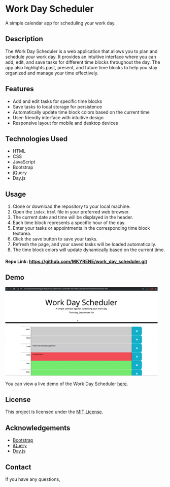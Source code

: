 # Work Day Scheduler

A simple calendar app for scheduling your work day.

## Description

The Work Day Scheduler is a web application that allows you to plan and schedule your work day. It provides an intuitive interface where you can add, edit, and save tasks for different time blocks throughout the day. The app also highlights past, present, and future time blocks to help you stay organized and manage your time effectively.

## Features

- Add and edit tasks for specific time blocks
- Save tasks to local storage for persistence
- Automatically update time block colors based on the current time
- User-friendly interface with intuitive design
- Responsive layout for mobile and desktop devices

## Technologies Used

- HTML
- CSS
- JavaScript
- Bootstrap
- jQuery
- Day.js

## Usage

1. Clone or download the repository to your local machine.
2. Open the `index.html` file in your preferred web browser.
3. The current date and time will be displayed in the header.
4. Each time block represents a specific hour of the day.
5. Enter your tasks or appointments in the corresponding time block textarea.
6. Click the save button to save your tasks.
7. Refresh the page, and your saved tasks will be loaded automatically.
8. The time block colors will update dynamically based on the current time.

#### Repo Link: https://github.com/MKYRENE/work_day_scheduler.git

## Demo

![Alt text](Assets/05-third-party-apis-homework-demo.gif)

You can view a live demo of the Work Day Scheduler [here](link-to-live-demo).

## License

This project is licensed under the [MIT License](LICENSE).

## Acknowledgements

- [Bootstrap](https://getbootstrap.com)
- [jQuery](https://jquery.com)
- [Day.js](https://day.js.org)

## Contact

If you have any questions,
